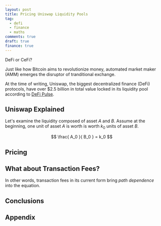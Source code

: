 ```yaml
---
layout: post
title: Pricing Uniswap Liquidity Pools
tag:
  - defi
  - finance
  - maths
comments: true
draft: true
finance: true
---
```

DeFi or CeFi?

Just like how Bitcoin aims to revolutionize money, automated market maker (AMM) emerges the disruptor of tranditional exchange. 

At the time of writing, Uniswap, the biggest decentralized finance (DeFi) protocols, have over $2.5 billion in total value locked in its liquidity pool according to [DeFi Pulse](https://defipulse.com/).

## Uniswap Explained

Let's examine the liquidity composed of asset $A$ and $B$. Assume at the beginning, one unit of asset $A$ is worth is worth $k_0$ units of asset $B$.

$$ \frac{ A_0 }{ B_0 } = k_0 $$

## Pricing 

## What about Transaction Fees?
In other words, transaction fees in its current form bring _path dependence_ into the equation.

## Conclusions

## Appendix
